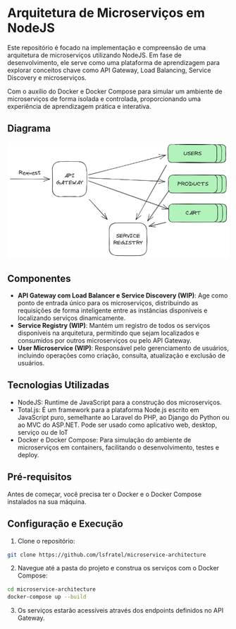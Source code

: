 # Arquitetura de Microserviços em NodeJS

Este repositório é focado na implementação e compreensão de uma arquitetura de microserviços utilizando NodeJS. Em fase de desenvolvimento, ele serve como uma plataforma de aprendizagem para explorar conceitos chave como API Gateway, Load Balancing, Service Discovery e microserviços.

Com o auxílio do Docker e Docker Compose para simular um ambiente de microserviços de forma isolada e controlada, proporcionando uma experiência de aprendizagem prática e interativa.

## Diagrama
<p align="center">
  <img src="image.png">
</p>

## Componentes

- **API Gateway com Load Balancer e Service Discovery (WIP)**: Age como ponto de entrada único para os microserviços, distribuindo as requisições de forma inteligente entre as instâncias disponíveis e localizando serviços dinamicamente.
- **Service Registry (WIP)**: Mantém um registro de todos os serviços disponíveis na arquitetura, permitindo que sejam localizados e consumidos por outros microserviços ou pelo API Gateway.
- **User Microservice (WIP)**: Responsável pelo gerenciamento de usuários, incluindo operações como criação, consulta, atualização e exclusão de usuários.

## Tecnologias Utilizadas

- NodeJS: Runtime de JavaScript para a construção dos microserviços.
- Total.js: É um framework para a plataforma Node.js escrito em JavaScript puro, semelhante ao Laravel do PHP, ao Django do Python ou ao MVC do ASP.NET. Pode ser usado como aplicativo web, desktop, serviço ou de IoT
- Docker e Docker Compose: Para simulação do ambiente de microserviços em containers, facilitando o desenvolvimento, testes e deploy.

## Pré-requisitos

Antes de começar, você precisa ter o Docker e o Docker Compose instalados na sua máquina.

## Configuração e Execução

1. Clone o repositório:

```bash
git clone https://github.com/lsfratel/microservice-architecture
```

2. Navegue até a pasta do projeto e construa os serviços com o Docker Compose:

```bash
cd microservice-architecture
docker-compose up --build
```

3. Os serviços estarão acessíveis através dos endpoints definidos no API Gateway.
